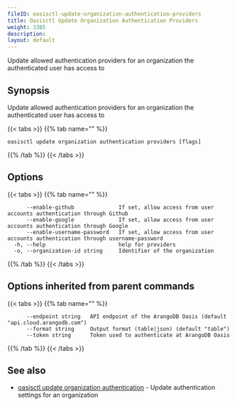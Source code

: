 ```yaml
---
fileID: oasisctl-update-organization-authentication-providers
title: Oasisctl Update Organization Authentication Providers
weight: 3385
description: 
layout: default
---
```

Update allowed authentication providers for an organization the authenticated user has access to

## Synopsis

Update allowed authentication providers for an organization the authenticated user has access to

{{< tabs >}}
{{% tab name="" %}}
```
oasisctl update organization authentication providers [flags]
```
{{% /tab %}}
{{< /tabs >}}

## Options

{{< tabs >}}
{{% tab name="" %}}
```
      --enable-github              If set, allow access from user accounts authentication through Github
      --enable-google              If set, allow access from user accounts authentication through Google
      --enable-username-password   If set, allow access from user accounts authentication through username-password
  -h, --help                       help for providers
  -o, --organization-id string     Identifier of the organization
```
{{% /tab %}}
{{< /tabs >}}

## Options inherited from parent commands

{{< tabs >}}
{{% tab name="" %}}
```
      --endpoint string   API endpoint of the ArangoDB Oasis (default "api.cloud.arangodb.com")
      --format string     Output format (table|json) (default "table")
      --token string      Token used to authenticate at ArangoDB Oasis
```
{{% /tab %}}
{{< /tabs >}}

## See also

* [oasisctl update organization authentication](oasisctl-update-organization-authentication)	 - Update authentication settings for an organization

